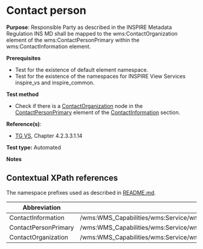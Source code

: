 # Contact person

**Purpose**: Responsible Party as described in the INSPIRE Metadata Regulation INS MD shall be mapped to the wms:ContactOrganization element of the wms:ContactPersonPrimary within the wms:ContactInformation element.

**Prerequisites**

* Test for the existence of default element namespace.
* Test for the existence of the namespaces for INSPIRE View Services inspire_vs and inspire_common.

**Test method**

* Check if there is a [ContactOrganization](#ContactOrganization) node in the [ContactPersonPrimary](#ContactPersonPrimary) element of the [ContactInformation](#ContactInformation) section.

**Reference(s)**:
* [TG VS](README.md#ref_TG_VS), Chapter 4.2.3.3.1.14

**Test type:** Automated

**Notes**

## Contextual XPath references

The namespace prefixes used as described in [README.md](README.md#namespaces).

Abbreviation                                               |  XPath expression
---------------------------------------------------------- | -------------------------------------------------------------------------
ContactInformation <a name="ContactInformation"></a> | /wms:WMS_Capabilities/wms:Service/wms:ContactInformation
ContactPersonPrimary <a name="ContactPersonPrimary"></a> | /wms:WMS_Capabilities/wms:Service/wms:ContactInformation/wms:ContactPersonPrimary
ContactOrganization <a name="ContactOrganization"></a> | /wms:WMS_Capabilities/wms:Service/wms:ContactInformation/wms:ContactPersonPrimary/wms:ContactOrganization

